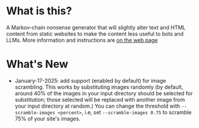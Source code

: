 # What is this?

 A Markov-chain nonsense generator that will slightly alter text and HTML content from
static websites to make the content less useful to bots and LLMs.  More information and instructions
are [on the web page](https://marcusb.org/hacks/quixotic.html)

# What's New
* January-17-2025: add support (enabled by default) for image
  scrambling. This works by substituting images randomly (by default,
  around 40% of the images in your input directory should be selected
  for substitution; those selected will be replaced with another image
  from your input directory at random.) You can change the threshold
  with ```--scramble-images <percent>```, i.e, set ```--scramble-images
  0.75``` to scramble 75% of your site's images.
